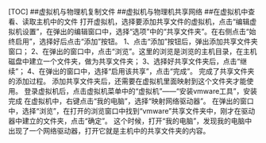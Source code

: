 [TOC]
##虚拟机与物理机复制文件
##虚拟机与物理机共享网络 
##在虚拟机中查看、读取主机中的文件
打开虚拟机，选择要添加共享文件的虚拟机，点击“编辑虚拟机设置”，在弹出的编辑窗口中，选择“选项”中的“共享文件夹”。在右侧点击“始终启用”，选择好后点击“添加”按钮。
1、点击“添加”按钮后，弹出添加共享文件夹窗口；
2、在弹出的窗口中，点击“浏览”。这里的浏览是浏览的主机目录，在主机磁盘中建立一个文件夹，做为共享文件夹；
3、选择好共享文件夹后，点击“继续”；
4、在弹出的窗口中，选择“启用该共享”，点击“完成”。
完成了共享文件夹的添加过程。
添加共享文件夹后，还需要在虚拟机里面映射到这个文件夹才能使用。
登录虚拟机后，点击虚拟机菜单中的“虚拟机”——“安装vmware工具”，安装完成
在虚拟机中，右键点击“我的电脑”，选择“映射网络驱动器”。
在弹出的窗口中，选择“浏览”，在打开的浏览窗口中找到“vmware”共享文件夹中，刚才在驱动器中建立的文件夹，点击“确定”。
这个时候，打开“我的电脑”，发现我的电脑中出现了一个网络驱动器，打开它就是主机中的共享文件夹的内容。

